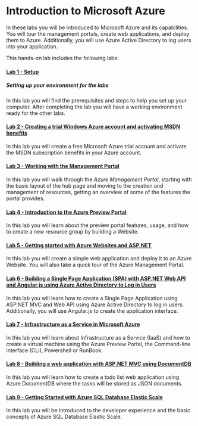 ﻿# Introduction to Microsoft Azure #

In these labs you will be introduced to Microsoft Azure and its capabilities. You will tour the management portals, create web applications, and deploy them to Azure. Additionally, you will use Azure Active Directory to log users into your application.

This hands-on lab includes the following labs:

#### [Lab 1 - Setup](_setup) ####
##### Setting up your environment for the labs #####

In this lab you will find the prerequisites and steps to help you set up your computer. After completing the lab you will have a working environment ready for the other labs.

#### [Lab 2 - Creating a trial Windows Azure account and activating MSDN benefits](creating-azure-account-activating-msdn-benefits) ####

In this lab you will create a free Microsoft Azure trial account and activate the MSDN subscription benefits in your Azure account.

#### [Lab 3 - Working with the Management Portal](working-with-the-management-portal) ####

In this lab you will walk through the _Azure Management Portal_, starting with the basic layout of the hub page and moving to the creation and management of resources, getting an overview of some of the features the portal provides.

#### [Lab 4 - Introduction to the Azure Preview Portal](working-with-the-new-portal) ####

In this lab you will learn about the preview portal features, usage, and how to create a new resource group by building a Website. 

#### [Lab 5 - Getting started with Azure Websites and ASP.NET](get-started-with-websites-and-asp-net) ####

In this lab you will create a simple web application and deploy it to an Azure Website. You will also take a quick tour of the Azure Management Portal. 

#### [Lab 6 - Building a Single Page Application (SPA) with ASP.NET Web API and Angular.js using Azure Active Directory to Log in Users](build-single-page-app-with-webapi-and-angular) ####

In this lab you will learn how to create a Single Page Application using ASP.NET MVC and Web API using Azure Active Directory to log in users. Additionally, you will use Angular.js to create the application interface.

#### [Lab 7 - Infrastructure as a Service in Microsoft Azure](create-virtual-machine) ####

In this lab you will learn about Infrastructure as a Service (IaaS) and how to create a virtual machine using the Azure Preview Portal, the Command-line interface (CLI), Powershell or RunBook.

#### [Lab 8 - Building a web application with ASP.NET MVC using DocumentDB](build-web-app-using-documentdb) ####

In this lab you will learn how to create a todo list web application using Azure DocumentDB where the tasks will be stored as JSON documents.

#### [Lab 9 - Getting Started with Azure SQL Database Elastic Scale](sql-database) ####

In this lab you will be introduced to the developer experience and the basic concepts of Azure SQL Database Elastic Scale.